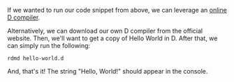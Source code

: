 If we wanted to run our code snippet from above, we can leverage an 
[online D compiler][1].

Alternatively, we can download our own D compiler from the official 
website. Then, we'll want to get a copy of Hello World in D. After 
that, we can simply run the following:

```shell
rdmd hello-world.d
```

And, that's it! The string "Hello, World!" should appear in the console.

[1]: https://run.dlang.io/
